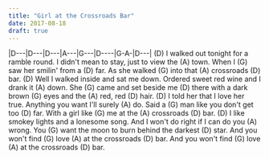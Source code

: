 ```yaml
---
title: "Girl at the Crossroads Bar"
date: 2017-08-18
draft: true
---
```


|D---|D---|D---|A---|G---|D----|G-A-|D---|
(D) I walked out tonight for a ramble round. I didn't mean to stay, just to view the (A) town. When I (G) saw her smilin' from a (D) far. As she walked (G) into that (A) crossroads (D) bar.
(D) Well I walked inside and sat me down. Ordered sweet red wine and I drank it (A) down. She (G) came and set beside me (D) there with a dark brown (G) eyes and the (A) red, red (D) hair.
(D) I told her that I love her true. Anything you want I'll surely (A) do. Said a (G) man like you don't get too (D) far. With a girl like (G) me at the (A) crossroads (D) bar.
(D) I like smokey lights and a lonesome song. And I won't do right if I can do you (A) wrong. You (G) want the moon to burn behind the darkest (D) star. And you won't find (G) love (A) at the crossroads (D) bar.
And you won't find (G) love (A) at the crossroads (D) bar.
